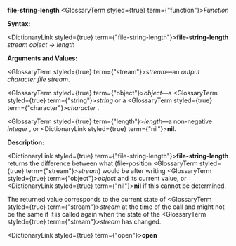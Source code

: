 **file-string-length** <GlossaryTerm styled={true} term={"function"}><i>Function</i></GlossaryTerm> 



**Syntax:** 



<DictionaryLink styled={true} term={"file-string-length"}><b>file-string-length</b></DictionaryLink> *stream object → length* 



**Arguments and Values:** 



<GlossaryTerm styled={true} term={"stream"}><i>stream</i></GlossaryTerm>—an *output character file stream*. 



<GlossaryTerm styled={true} term={"object"}><i>object</i></GlossaryTerm>—a <GlossaryTerm styled={true} term={"string"}><i>string</i></GlossaryTerm> or a <GlossaryTerm styled={true} term={"character"}><i>character</i></GlossaryTerm> . 



<GlossaryTerm styled={true} term={"length"}><i>length</i></GlossaryTerm>—a non-negative *integer* , or <DictionaryLink styled={true} term={"nil"}><b>nil</b></DictionaryLink>. 



**Description:** 



<DictionaryLink styled={true} term={"file-string-length"}><b>file-string-length</b></DictionaryLink> returns the difference between what (file-position <GlossaryTerm styled={true} term={"stream"}><i>stream</i></GlossaryTerm>) would be after writing <GlossaryTerm styled={true} term={"object"}><i>object</i></GlossaryTerm> and its current value, or <DictionaryLink styled={true} term={"nil"}><b>nil</b></DictionaryLink> if this cannot be determined. 



The returned value corresponds to the current state of <GlossaryTerm styled={true} term={"stream"}><i>stream</i></GlossaryTerm> at the time of the call and might not be the same if it is called again when the state of the <GlossaryTerm styled={true} term={"stream"}><i>stream</i></GlossaryTerm> has changed. 







 



 



<DictionaryLink styled={true} term={"open"}><b>open</b></DictionaryLink> 



